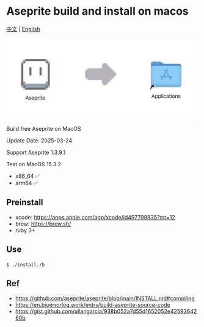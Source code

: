 # Aseprite build and install on macos

[中文](README.zh.md) | [English](README.md)

![banner](./banner.png)


Build free Aseprite on MacOS

Update Date: 2025-03-24

Support Aseprite 1.3.9.1

Test on MacOS 15.3.2
* x86_64 ✅
* arm64 ✅


## Preinstall

* xcode: https://apps.apple.com/app/xcode/id497799835?mt=12
* brew: https://brew.sh/
* ruby 3+

## Use

`$ ./install.rb`


## Ref

* https://github.com/aseprite/aseprite/blob/main/INSTALL.md#compiling
* https://en.bioerrorlog.work/entry/build-aseprite-source-code
* https://gist.github.com/allangarcia/938b052a7d55d1652052e4259364260b
